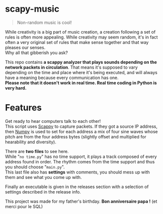 # scapy-music
> Non-random music is cool!  

  While creativity is a big part of music creation, a creation following a set of rules is often more appealing. While creativity may seem random, it's in fact often a very original set of rules that make sense together and that way pleases our senses.  
Why all that gibberish you ask?  

This repo contains <b>a scappy analyzer that plays sounds depending on the network packets in circulation</b>. That means it's supposed to vary depending on the time and place where it's being executed, and will always have a meaning because every communication has one.  
<b>Please note that it doesn't work in real time. Real time coding in Python is very hard.</b>  

# Features
Get ready to hear computers talk to each other!  
This script uses <a href="https://scapy.net/">Scappy</a> to capture packets. If they got a source IP address, then <a href="https://numpy.org/">Numpy</a> is used to set for each address a mix of four sine waves whose pitch are from the four address bytes (slightly offset and multiplied for hearability and diversity).  

There are <b>two files</b> to see here.  
While "```no time.py```" has no time support, it plays a track composed of every address found in order. The rhythm comes from the time support and thus you should choose "```main.py```".  
This last file also has <b>settings</b> with comments, you should mess up with them and see what you come up with.  

Finally an executable is given in the releases section with a selection of settings described in the release info.



This project was made for my father's birthday. <b>Bon anniversaire papa !</b> (et merci pour le SQL)
